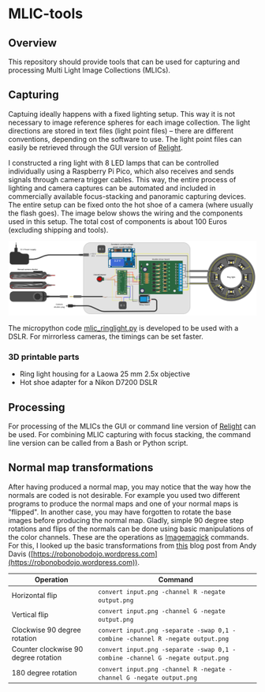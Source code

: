 # MLIC-tools

## Overview
This repository should provide tools that can be used for capturing and processing Multi Light Image Collections (MLICs).

## Capturing
Captuing ideally happens with a fixed lighting setup. This way it is not necessary to image reference spheres for each image collection. The light directions are stored in text files (light point files) – there are different conventions, depending on the software to use.
The light point files can easily be retrieved through the GUI version of [Relight](https://github.com/cnr-isti-vclab/relight).

I constructed a ring light with 8 LED lamps that can be controlled individually using a Raspberry Pi Pico, which also receives and sends signals through camera trigger cables. This way, the entire process of lighting and camera captures can be automated and included in commercially available focus-stacking and panoramic capturing devices.
The entire setup can be fixed onto the hot shoe of a camera (where usually the flash goes). The image below shows the wiring and the components used in this setup. The total cost of components is about 100 Euros (excluding shipping and tools).

![Wiring diagram](wiring_diagram.png)

The micropython code [mlic_ringlight.py](mlic_ringlight.py) is developed to be used with a DSLR. For mirrorless cameras, the timings can be set faster.

### 3D printable parts
- Ring light housing for a Laowa 25 mm 2.5x objective
- Hot shoe adapter for a Nikon D7200 DSLR

## Processing
For processing of the MLICs the GUI or command line version of [Relight](https://github.com/cnr-isti-vclab/relight) can be used. For combining MLIC capturing with focus stacking, the command line version can be called from a Bash or Python script.

## Normal map transformations
After having produced a normal map, you may notice that the way how the normals are coded is not desirable. For example you used two different programs to produce the normal maps and one of your normal maps is "flipped". In another case, you may have forgotten to rotate the base images before producing the normal map. Gladly, simple 90 degree step rotations and flips of the normals can be done using basic manipulations of the color channels. These are the operations as [Imagemagick](https://imagemagick.org/) commands. For this, I looked up the basic transformations from [this](https://robonobodojo.wordpress.com/2015/11/22/transforming-normal-maps/) blog post from Andy Davis ([https://robonobodojo.wordpress.com](https://robonobodojo.wordpress.com)).

| Operation | Command |
| --- | --- |
| Horizontal flip | `convert input.png -channel R -negate output.png` |
| Vertical flip | `convert input.png -channel G -negate output.png` |
| Clockwise 90 degree rotation | `convert input.png -separate -swap 0,1 -combine -channel R -negate output.png` |
| Counter clockwise 90 degree rotation| `convert input.png -separate -swap 0,1 -combine -channel G -negate output.png` |
| 180 degree rotation | `convert input.png -channel R -negate -channel G -negate output.png` |

